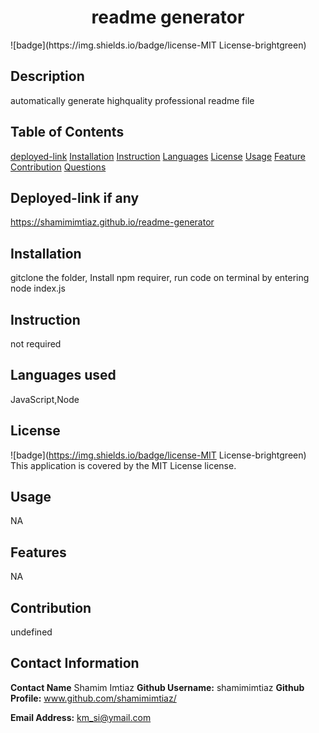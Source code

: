 
  <h1 align="center">readme generator</h1>
  ![badge](https://img.shields.io/badge/license-MIT License-brightgreen)<br />


  ## Description
  automatically generate highquality professional readme file 

  ## Table of Contents
  [deployed-link](#deployed-link)
  [Installation](#installation)
  [Instruction](#instruction)
  [Languages](#languages)
  [License](#liscense)
  [Usage](#usage)
  [Feature](#feature)
  [Contribution](#contribution)
  [Questions](#questions)

  
  ## Deployed-link if any
   https://shamimimtiaz.github.io/readme-generator
  
  ## Installation
  gitclone the folder, Install npm requirer, run code on terminal by entering node index.js 

  ## Instruction
  not required

  ## Languages used
  JavaScript,Node


  ## License
  ![badge](https://img.shields.io/badge/license-MIT License-brightgreen)
  <br />
  This application is covered by the MIT License license. 

  ## Usage
  NA

  ## Features
  NA

  ## Contribution
  undefined


  ## Contact Information 
  **Contact Name** Shamim Imtiaz
  **Github Username:** shamimimtiaz
  **Github Profile:** www.github.com/shamimimtiaz/
  
  **Email Address:** km_si@ymail.com

  